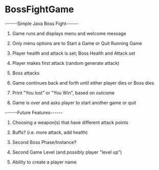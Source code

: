 # BossFightGame

------Simple Java Boss Fight------

1. Game runs and displays menu and welcome message

2. Only menu options are to Start a Game or Quit Running Game

3. Player health and attack is set; Boss Health and Attack set

4. Player makes first attack (random generate attack)

5. Boss attacks

6. Game continues back and forth until either player dies or Boss dies

7. Print "You lost" or "You Win", based on outcome

8. Game is over and asks player to start another game or quit


------Future Features------

1. Choosing a weapon(s) that have different attack points

2. Buffs? (i.e. more attack, add health)

3. Second Boss Phase/Instance?

4. Second Game Level (and possibly player "level up")

5. Ability to create a player name